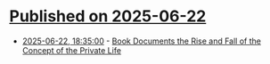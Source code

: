 # [Published on 2025-06-22](index.md)

* [2025-06-22, 18:35:00](https://soylentnews.org/article.pl?sid=25/06/22/0319216&from=rss) - [Book Documents the Rise and Fall of the Concept of the Private Life](https://soylentnews.org/article.pl?sid=25/06/22/0319216&from=rss)
